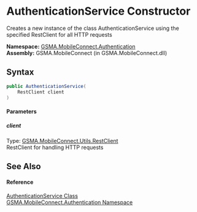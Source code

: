 AuthenticationService Constructor
=================================
Creates a new instance of the class AuthenticationService using the specified RestClient for all HTTP requests

**Namespace:** [GSMA.MobileConnect.Authentication][1]  
**Assembly:** GSMA.MobileConnect (in GSMA.MobileConnect.dll)

Syntax
------

```csharp
public AuthenticationService(
	RestClient client
)
```

#### Parameters

##### *client*
Type: [GSMA.MobileConnect.Utils.RestClient][2]  
RestClient for handling HTTP requests


See Also
--------

#### Reference
[AuthenticationService Class][3]  
[GSMA.MobileConnect.Authentication Namespace][1]  

[1]: ../README.md
[2]: ../../GSMA.MobileConnect.Utils/RestClient/README.md
[3]: README.md
[4]: ../../_icons/Help.png